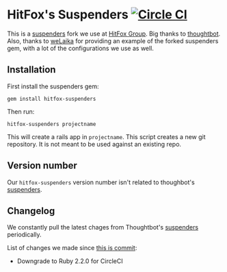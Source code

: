 # HitFox's Suspenders [![Circle CI](https://circleci.com/gh/DemitryT/hitfox-suspenders.svg?style=svg)](https://circleci.com/gh/DemitryT/hitfox-suspenders)

This is a [suspenders](https://github.com/thoughtbot/suspenders) fork we use at [HitFox Group](http://hitfoxgroup.com).
Big thanks to [thoughtbot](http://thoughtbot.com/community). Also, thanks to [weLaika](https://github.com/welaika) for providing an example of the forked suspenders gem, with a lot of the configurations we use as well.


Installation
------------

First install the suspenders gem:

    gem install hitfox-suspenders

Then run:

    hitfox-suspenders projectname

This will create a rails app in `projectname`. This script creates a
new git repository. It is not meant to be used against an existing repo.


Version number
--------------

Our `hitfox-suspenders` version number isn't related to thoughbot's [suspenders](https://github.com/thoughtbot/suspenders).


Changelog
---------

We constantly pull the latest chages from Thoughtbot's [suspenders](https://github.com/thoughtbot/suspenders) periodically.

List of changes we made since [this is commit](https://github.com/thoughtbot/suspenders/tree/d24d6eab4cc254f8bebfd73fd2b26fbbd2647e86):
- Downgrade to Ruby 2.2.0 for CircleCI
